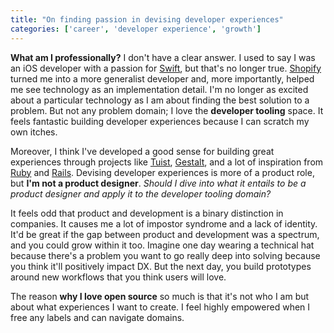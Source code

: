 ```yaml
---
title: "On finding passion in devising developer experiences"
categories: ['career', 'developer experience', 'growth']
---
```


**What am I professionally?**
I don't have a clear answer.
I used to say I was an iOS developer with a passion for [Swift](https://developer.apple.com/swift/), 
but that's no longer true.
[Shopify](https//shopify.com) turned me into a more generalist developer and, 
more importantly, 
helped me see technology as an implementation detail.
I'm no longer as excited about a particular technology as I am about finding the best solution to a problem.
But not any problem domain;
I love the **developer tooling** space.
It feels fantastic building developer experiences because I can scratch my own itches.

Moreover, I think I've developed a good sense for building great experiences through projects like [Tuist](https://tuist.io),
[Gestalt](https://github.com/gestaltjs), and a lot of inspiration from [Ruby](https://www.ruby-lang.org/en/) and [Rails](https://rubyonrails.org/).
Devising developer experiences is more of a product role, but **I'm not a product designer**.
*Should I dive into what it entails to be a product designer and apply it to the developer tooling domain?*

It feels odd that product and development is a binary distinction in companies. It causes me a lot of impostor syndrome and a lack of identity. It'd be great if the gap between product and development was a spectrum, and you could grow within it too. Imagine one day wearing a technical hat because there's a problem you want to go really deep into solving because you think it'll positively impact DX. But the next day, you build prototypes around new workflows that you think users will love.

The reason **why I love open source** so much is that it's not who I am but about what experiences I want to create. I feel highly empowered when I free any labels and can navigate domains.